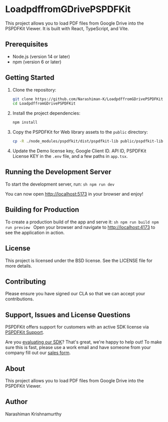 # LoadpdffromGDrivePSPDFKit

This project allows you to load PDF files from Google Drive into the PSPDFKit Viewer. It is built with React, TypeScript, and Vite.

## Prerequisites

- Node.js (version 14 or later)
- npm (version 6 or later)

## Getting Started

1. Clone the repository:
    ```sh
    git clone https://github.com/Narashiman-K/LoadpdffromGDrivePSPDFKit.git
    cd LoadpdffromGDrivePSPDFKit
    ```

2. Install the project dependencies:
    ```sh
    npm install
    ```

3. Copy the PSPDFKit for Web library assets to the `public` directory:
    ```sh
    cp -R ./node_modules/pspdfkit/dist/pspdfkit-lib public/pspdfkit-lib
    ```

4. Update the Demo license key, Google Client ID. API ID, PSPDFKit License KEY in the `.env` file, and a few paths in `app.tsx`.

## Running the Development Server

To start the development server, run:
    ```sh
    npm run dev
    ```

You can now open [http://localhost:5173](http://localhost:5173) in your browser and enjoy!

## Building for Production

To create a production build of the app and serve it:
    ```sh
    npm run build
    npm run preview
    ```
Open your browser and navigate to [http://localhost:4173](http://localhost:4173) to see the application in action.

## License

This project is licensed under the BSD license. See the LICENSE file for more details.

## Contributing

Please ensure you have signed our CLA so that we can accept your contributions.

## Support, Issues and License Questions

PSPDFKit offers support for customers with an active SDK license via [PSPDFKit Support](https://pspdfkit.com/support/request/).

Are you [evaluating our SDK](https://pspdfkit.com/try/)? That's great, we're happy to help out! To make sure this is fast, please use a work email and have someone from your company fill out our [sales form](https://pspdfkit.com/sales/).

## About

This project allows you to load PDF files from Google Drive into the PSPDFKit Viewer.

## Author

Narashiman Krishnamurthy
